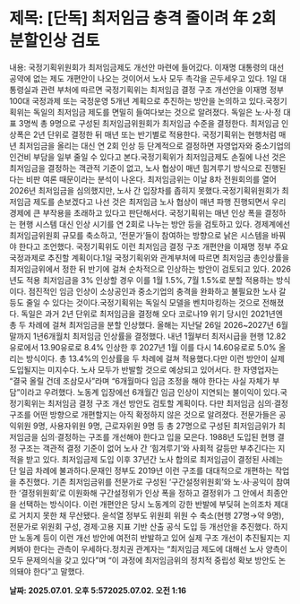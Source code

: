 # **제목: [단독] 최저임금 충격 줄이려 年 2회 분할인상 검토**

  내용: 국정기획위원회가 최저임금제도 개선안 마련에 들어갔다. 이재명 대통령의 대선 공약에 없는 제도 개편안이 나오는 것이어서 노사 모두 촉각을 곤두세우고 있다. 1일 대통령실과 관련 부처에 따르면 국정기획위는 최저임금 결정 구조 개선안을 이재명 정부 100대 국정과제 또는 국정운영 5개년 계획으로 추진하는 방안을 논의하고 있다.국정기획위는 독일의 최저임금 제도를 면밀히 들여다보는 것으로 알려졌다. 독일은 노·사·정 대표 3명씩 총 9명으로 구성된 최저임금위원회가 최저임금 수준을 결정한다. 최저임금 인상폭은 2년 단위로 결정한 뒤 매년 또는 반기별로 적용한다. 국정기획위는 현행처럼 매년 최저임금을 올리는 대신 연 2회 인상 등 단계적으로 결정하면 자영업자와 중소기업의 인건비 부담을 일부 줄일 수 있다고 본다.국정기획위가 최저임금제도 손질에 나선 것은 최저임금을 결정하는 객관적 기준이 없고, 노사 협상이 매년 힘겨루기 방식으로 진행된다는 비판 여론 때문이라는 분석이 나온다. 최저임금위는 이날 8차 전원회의를 열어 2026년 최저임금을 심의했지만, 노사 간 입장차를 좁히지 못했다.국정기획위원회가 최저임금 제도를 손보겠다고 나선 것은 최저임금 노사 협상이 매년 파행 진행되면서 우리 경제에 큰 부작용을 초래하고 있다고 판단해서다. 국정기획위는 매년 인상 폭을 결정하는 현행 시스템 대신 인상 시기를 연 2회로 나누는 방안 등을 검토하고 있다. 경제계에선 최저임금위원회 규모를 축소하고, ‘전문가’들이 참여하는 방향으로 낡은 시스템을 바꿔야 한다고 조언했다. 국정기획위도 이런 최저임금 결정 구조 개편안을 이재명 정부 주요 국정과제로 추진할 계획이다.1일 국정기획위와 관계부처에 따르면 최저임금 총인상률을 최저임금위에서 정한 뒤 반기에 걸쳐 순차적으로 인상하는 방안이 검토되고 있다. 2026년도 적용 최저임금을 3% 인상할 경우 이를 1월 1.5%, 7월 1.5%로 분할 적용하는 방식이다. 점진적인 임금 인상이 소상공인과 중소기업의 충격을 완화하고 불필요한 노사 갈등도 줄일 수 있다는 것이다.국정기획위는 독일식 모델을 벤치마킹하는 것으로 전해졌다. 독일은 과거 2년 단위로 최저임금을 결정해 오다 코로나19 위기 당시인 2021년엔 총 두 차례에 걸쳐 최저임금을 분할 인상했다. 올해는 지난달 26일 2026~2027년 6월 말까지 1년6개월치 최저임금 인상률을 결정했다. 내년 1월부터 최저시급을 현행 12.82유로에서 13.90유로로 8.4% 인상한 후 2027년 1월 이를 다시 14.60유로로 5.0% 올리는 방식이다. 총 13.4%의 인상률을 두 차례에 걸쳐 적용했다.다만 이런 방안이 실제 도입될지는 미지수다. 노사 모두가 반발할 것으로 예상되고 있어서다. 한 자영업자는 “결국 올릴 건데 조삼모사”라며 “6개월마다 임금 조정을 해야 한다는 사실 자체가 부담”이라고 우려했다. 노동계 입장에선 6개월간 임금 인상이 지연되는 불이익이 있다.국정기획위는 최저임금 결정 구조 개선 방안도 검토할 계획이다. 다만 최저임금 심의·결정 구조를 어떤 방향으로 개편할지는 아직 확정하지 않은 것으로 알려졌다. 전문가들은 공익위원 9명, 사용자위원 9명, 근로자위원 9명 등 총 27명으로 구성된 최저임금위가 최저임금을 심의·결정하는 구조를 개선해야 한다고 입을 모은다. 1988년 도입된 현행 결정 구조는 객관적 결정 기준이 없어 노사 간 ‘힘겨루기’와 사회적 갈등만 부추긴다는 지적을 받고 있다. 최저임금제 도입 이후 37년간 노사 합의로 최저임금이 결정된 사례는 단 일곱 차례에 불과하다.문재인 정부도 2019년 이런 구조를 대대적으로 개편하는 작업을 추진했다. 기존 최저임금위를 전문가로 구성된 ‘구간설정위원회’와 노·사·공익이 참여한 ‘결정위원회’로 이원화해 구간설정위가 인상 폭을 정하고 결정위가 그 안에서 최종안을 선택하는 방식이다. 이런 개편안은 당시 노동계의 강한 반발에 부딪혀 논의조차 제대로 거치지 못한 채 무산됐다. 윤석열 정부도 위원회 위원 수 축소(현행 27명→약 9명), 전문가로 위원회 구성, 경제·고용 지표 기반 산출 공식 도입 등 개선안을 추진했다. 하지만 노동계 등이 이런 개선 방안에 여전히 반발하고 있어 실제 구조 개선이 추진될지는 지켜봐야 한다는 관측이 우세하다.정치권 관계자는 “최저임금 제도에 대해선 노사 양측이 모두 문제의식을 갖고 있다”며 “이 과정에 최저임금위의 정치적 중립성 확보 방안도 논의돼야 한다”고 말했다.

  **날짜: 2025.07.01. 오후 5:572025.07.02. 오전 1:16**